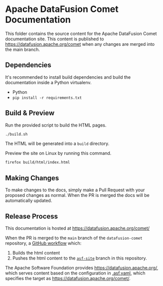 <!---
  Licensed to the Apache Software Foundation (ASF) under one
  or more contributor license agreements.  See the NOTICE file
  distributed with this work for additional information
  regarding copyright ownership.  The ASF licenses this file
  to you under the Apache License, Version 2.0 (the
  "License"); you may not use this file except in compliance
  with the License.  You may obtain a copy of the License at

    http://www.apache.org/licenses/LICENSE-2.0

  Unless required by applicable law or agreed to in writing,
  software distributed under the License is distributed on an
  "AS IS" BASIS, WITHOUT WARRANTIES OR CONDITIONS OF ANY
  KIND, either express or implied.  See the License for the
  specific language governing permissions and limitations
  under the License.
-->

# Apache DataFusion Comet Documentation

This folder contains the source content for the Apache DataFusion Comet documentation site. This content is published
to <https://datafusion.apache.org/comet> when any changes are merged into the main branch.

## Dependencies

It's recommended to install build dependencies and build the documentation
inside a Python virtualenv.

- Python
- `pip install -r requirements.txt`

## Build & Preview

Run the provided script to build the HTML pages.

```bash
./build.sh
```

The HTML will be generated into a `build` directory.

Preview the site on Linux by running this command.

```bash
firefox build/html/index.html
```

## Making Changes

To make changes to the docs, simply make a Pull Request with your
proposed changes as normal. When the PR is merged the docs will be
automatically updated.

## Release Process

This documentation is hosted at <https://datafusion.apache.org/comet/>

When the PR is merged to the `main` branch of the `datafusion-comet`
repository, a [GitHub workflow](https://github.com/apache/datafusion-comet/blob/main/.github/workflows/docs.yaml) which:

1. Builds the html content
2. Pushes the html content to the [`asf-site`](https://github.com/apache/datafusion-comet/tree/asf-site) branch in this repository.

The Apache Software Foundation provides <https://datafusion.apache.org/>,
which serves content based on the configuration in
[.asf.yaml](https://github.com/apache/datafusion-comet/blob/main/.asf.yaml),
which specifies the target as <https://datafusion.apache.org/comet/>.
